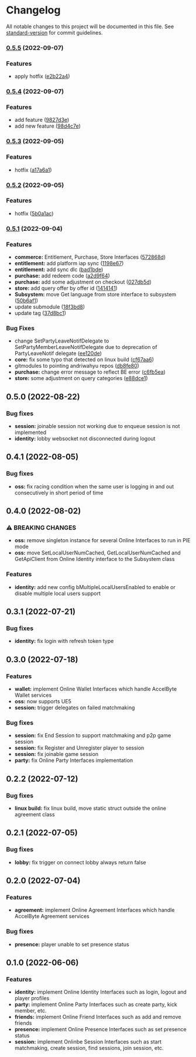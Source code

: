 # Changelog

All notable changes to this project will be documented in this file. See [standard-version](https://github.com/conventional-changelog/standard-version) for commit guidelines.

### [0.5.5](https://bitbucket.org/andriwahyu/justice-ue4-oss/branches/compare/0.5.5%0D0.5.4) (2022-09-07)


### Features

* apply hotfix ([e2b22a4](https://bitbucket.org/andriwahyu/justice-ue4-oss/commits/e2b22a4a56c0937b4cdf24fbe3a36f9f2a28f896))

### [0.5.4](https://bitbucket.org/andriwahyu/justice-ue4-oss/branches/compare/0.5.4%0D0.5.3) (2022-09-07)


### Features

* add feature ([9827d3e](https://bitbucket.org/andriwahyu/justice-ue4-oss/commits/9827d3e22c00403fc36f2fa73a4f458ac855e27c))
* add new feature ([98d4c7e](https://bitbucket.org/andriwahyu/justice-ue4-oss/commits/98d4c7ed571b759a8da4d440547aa3b4217c75c4))

### [0.5.3](https://bitbucket.org/andriwahyu/justice-ue4-oss/branches/compare/0.5.3%0D0.5.2) (2022-09-05)


### Features

* hotfix ([a17a6a1](https://bitbucket.org/andriwahyu/justice-ue4-oss/commits/a17a6a185eb7b201cce6d5ea96b1c23ee4040c96))

### [0.5.2](https://bitbucket.org/andriwahyu/justice-ue4-oss/branches/compare/0.5.2%0D0.5.1) (2022-09-05)


### Features

* hotfix ([5b0a1ac](https://bitbucket.org/andriwahyu/justice-ue4-oss/commits/5b0a1ac084f47a0a0a177948ba2ee8dff7ee7dc2))

### [0.5.1](https://bitbucket.org/andriwahyu/justice-ue4-oss/branches/compare/0.5.1%0D0.5.0) (2022-09-04)


### Features

* **commerce:** Entitlement, Purchase, Store Interfaces ([572868d](https://bitbucket.org/andriwahyu/justice-ue4-oss/commits/572868dc20d7b9ea5d0f7aec8e51021deeb36366))
* **entitlement:** add platform iap sync ([1198e67](https://bitbucket.org/andriwahyu/justice-ue4-oss/commits/1198e67a1c8b9971640f15e8ee88df638559855d))
* **entitlement:** add sync dlc ([bad1bde](https://bitbucket.org/andriwahyu/justice-ue4-oss/commits/bad1bde1b8a35e131906b282a26cb526d4bf2a86))
* **purchase:** add redeem code ([a2d9f64](https://bitbucket.org/andriwahyu/justice-ue4-oss/commits/a2d9f64573ff5c882280f403bfb69a6ebcd65f30))
* **purchase:** add some adjustment on checkout ([027db5d](https://bitbucket.org/andriwahyu/justice-ue4-oss/commits/027db5d432b09c2f59c96f945e02fcdf7bdeba4e))
* **store:** add query offer by offer id ([1414141](https://bitbucket.org/andriwahyu/justice-ue4-oss/commits/141414114685de9fb5278d8766a5ad2f2fa09c90))
* **Subsystem:** move Get language from store interface to subsystem ([50b6af1](https://bitbucket.org/andriwahyu/justice-ue4-oss/commits/50b6af1e476e54918577c18d469a9d094e724dc7))
* update submodule ([18f3bd8](https://bitbucket.org/andriwahyu/justice-ue4-oss/commits/18f3bd81ff0c54907a89201e1eaaf0b8efef9562))
* update tag ([37d8bc1](https://bitbucket.org/andriwahyu/justice-ue4-oss/commits/37d8bc11a83c71c9e6bbccd20bbd3e5dd5322c0d))


### Bug Fixes

* change SetPartyLeaveNotifDelegate to SetPartyMemberLeaveNotifDelegate due to deprecation of PartyLeaveNotif delegate ([ee120de](https://bitbucket.org/andriwahyu/justice-ue4-oss/commits/ee120deef68862472520861283b2c548516d538c))
* **core:** fix some typo that detected on linux build ([cf67aa6](https://bitbucket.org/andriwahyu/justice-ue4-oss/commits/cf67aa65e17cf1a2b942a6fe5e84f9dce5b99991))
* gitmodules to pointing andriwahyu repos ([db8fe80](https://bitbucket.org/andriwahyu/justice-ue4-oss/commits/db8fe803122e4a5d79bc22536d46a310ef384299))
* **purchase:** change error message to reflect BE error ([c6fb5ea](https://bitbucket.org/andriwahyu/justice-ue4-oss/commits/c6fb5ea0fc0c16d8110e9b9bb23fe44ffe7afda2))
* **store:** some adjustment on query categories ([e88dce1](https://bitbucket.org/andriwahyu/justice-ue4-oss/commits/e88dce13baedfa75ad128ed82010fbedd9015346))

## 0.5.0 (2022-08-22)

### Bug fixes

* **session:** joinable session not working due to enqueue session is not implemented
* **identity:** lobby websocket not disconnected during logout

## 0.4.1 (2022-08-05)

### Bug fixes

* **oss:** fix racing condition when the same user is logging in and out consecutively in short period of time

## 0.4.0 (2022-08-02)

### ⚠ BREAKING CHANGES

* **oss:** remove singleton instance for several Online Interfaces to run in PIE mode
* **oss:** move SetLocalUserNumCached, GetLocalUserNumCached and GetApiClient from Online Identity interface to the Subsystem class 

### Features

* **identity:** add new config bMultipleLocalUsersEnabled to enable or disable multiple local users support

## 0.3.1 (2022-07-21)

### Bug fixes

* **identity:** fix login with refresh token type

## 0.3.0 (2022-07-18)

### Features

* **wallet:** implement Online Wallet Interfaces which handle AccelByte Wallet services
* **oss:** now supports UE5
* **session:** trigger delegates on failed matchmaking

### Bug fixes

* **session:** fix End Session to support matchmaking and p2p game session
* **session:** fix Register and Unregister player to session
* **session:** fix joinable game session
* **party:** fix Online Party Interfaces implementation

## 0.2.2 (2022-07-12)

### Bug fixes

* **linux build:** fix linux build, move static struct outside the online agreement class

## 0.2.1 (2022-07-05)

### Bug fixes

* **lobby:** fix trigger on connect lobby always return false

## 0.2.0 (2022-07-04)

### Features

* **agreement:** implement Online Agreement Interfaces which handle AccelByte Agreement services

### Bug fixes

* **presence:** player unable to set presence status

## 0.1.0 (2022-06-06)

### Features

* **identity:** implement Online Identity Interfaces such as login, logout and player profiles
* **party:** implement Online Party Interfaces such as create party, kick member, etc. 
* **friends:** implement Online Friend Interfaces such as add and remove friends
* **presence:** implement Online Presence Interfaces such as set presence status
* **session:** implement Onlinbe Session Interfaces such as start matchmaking, create session, find sessions, join session, etc. 
